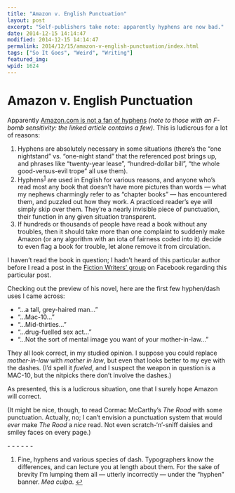 ```yaml
---
title: "Amazon v. English Punctuation"
layout: post
excerpt: "Self-publishers take note: apparently hyphens are now bad."
date: 2014-12-15 14:14:47
modified: 2014-12-15 14:14:47
permalink: 2014/12/15/amazon-v-english-punctuation/index.html
tags: ["So It Goes", "Weird", "Writing"]
featured_img: 
wpid: 1624
---
```


# Amazon v. English Punctuation

Apparently [Amazon.com is not a fan of hyphens](https://graemereynolds.wordpress.com/2014/12/14/hyphen-hate-when-amazon-went-to-war-against-punctuation/) *(note to those with an F-bomb sensitivity: the linked article contains a few)*. This is ludicrous for a lot of reasons:

1. Hyphens are absolutely necessary in some situations (there’s the “one nightstand” vs. “one-night stand” that the referenced post brings up, and phrases like “twenty-year lease”, “hundred-dollar bill”, “the whole good-versus-evil trope” all use them).
2. Hyphens<sup id="fnref-1624:1">[1](#fn-1624:1)</sup> are used in English for various reasons, and anyone who’s read most any book that doesn’t have more pictures than words — what my nephews charmingly refer to as “chapter books” — has encountered them, and puzzled out how they work. A practiced reader’s eye will simply skip over them. They’re a nearly invisible piece of punctuation, their function in any given situation transparent.
3. If hundreds or thousands of people have read a book without any troubles, then it should take more than one complaint to suddenly make Amazon (or any algorithm with an iota of fairness coded into it) decide to even flag a book for trouble, let alone remove it from circulation.

I haven’t read the book in question; I hadn’t heard of this particular author before I read a post in the [Fiction Writers’ group](https://www.facebook.com/groups/fictionwritersgroup/) on Facebook regarding this particular post.

Checking out the preview of his novel, here are the first few hyphen/dash uses I came across:

- “…a tall, grey-haired man…”
- “…Mac-10…”
- “…Mid-thirties…”
- “…drug-fuelled sex act…”
- “…Not the sort of mental image you want of your mother-in-law…”

They all look correct, in my studied opinion. I suppose you could replace *mother-in-law* with *mother in law*, but even that looks better to my eye with the dashes. (I’d spell it *fueled*, and I suspect the weapon in question is a MAC-10, but the nitpicks there don’t involve the dashes.)

As presented, this is a ludicrous situation, one that I surely hope Amazon will correct.

(It might be nice, though, to read Cormac McCarthy’s *The Road* with some punctuation. Actually, no; I can’t envision a punctuation system that would *ever* make *The Road* a *nice* read. Not even scratch-‘n’-sniff daisies and smiley faces on every page.)

<div class="footnotes">- - - - - -

1. Fine, hyphens and various species of dash. Typographers know the differences, and can lecture you at length about them. For the sake of brevity I’m lumping them all — utterly incorrectly — under the “hyphen” banner. *Mea culpa*. [↩](#fnref-1624:1)

</div>